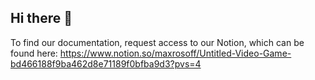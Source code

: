 ## Hi there 👋


To find our documentation, request access to our Notion, which can be found here: https://www.notion.so/maxrosoff/Untitled-Video-Game-bd466188f9ba462d8e71189f0bfba9d3?pvs=4
